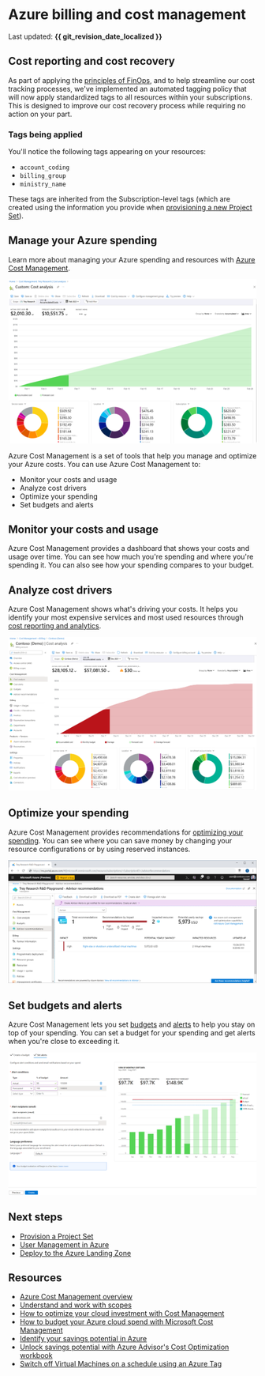 # Azure billing and cost management

Last updated: **{{ git_revision_date_localized }}**

## Cost reporting and cost recovery

As part of applying the [principles of FinOps](https://www.finops.org/framework/principles/), and to help streamline our cost tracking processes, we've implemented an automated tagging policy that will now apply standardized tags to all resources within your subscriptions. This is designed to improve our cost recovery process while requiring no action on your part.

### Tags being applied

You'll notice the following tags appearing on your resources:

- `account_coding`
- `billing_group`
- `ministry_name`

These tags are inherited from the Subscription-level tags (which are created using the information you provide when [provisioning a new Project Set](../../welcome/provision-a-project-set.md)).

## Manage your Azure spending

Learn more about managing your Azure spending and resources with [Azure Cost Management](https://learn.microsoft.com/en-us/azure/cost-management-billing/costs/overview-cost-management).

![Azure Cost Management](../images/accumulated-costs-view.png "Azure Cost Management")

Azure Cost Management is a set of tools that help you manage and optimize your Azure costs. You can use Azure Cost Management to:

- Monitor your costs and usage
- Analyze cost drivers
- Optimize your spending
- Set budgets and alerts

## Monitor your costs and usage

Azure Cost Management provides a dashboard that shows your costs and usage over time. You can see how much you're spending and where you're spending it. You can also see how your spending compares to your budget.

## Analyze cost drivers

Azure Cost Management shows what's driving your costs. It helps you identify your most expensive services and most used resources through [cost reporting and analytics](https://learn.microsoft.com/en-us/azure/cost-management-billing/costs/reporting-get-started).

!["Cost Analysis"](../images/cost-analysis.png "Cost Analysis")

## Optimize your spending

Azure Cost Management provides recommendations for [optimizing your spending](https://learn.microsoft.com/en-us/azure/cost-management-billing/costs/tutorial-acm-opt-recommendations). You can see where you can save money by changing your resource configurations or by using reserved instances.

!["Advisor Cost Optimization Recommendations"](../images/advisor-recommendations.png "Advisor Cost Optimization Recommendations")

## Set budgets and alerts

Azure Cost Management lets you set [budgets](https://learn.microsoft.com/en-us/azure/cost-management-billing/costs/tutorial-acm-create-budgets?tabs=psbudget) and [alerts](https://learn.microsoft.com/en-us/azure/cost-management-billing/costs/tutorial-acm-create-budgets?tabs=psbudget#configure-forecasted-budget-alerts) to help you stay on top of your spending. You can set a budget for your spending and get alerts when you're close to exceeding it.

!["Set Budget Alerts"](../images/budget-set-alert.png "Set Budget Alerts")

## Next steps

- [Provision a Project Set](../../welcome/provision-a-project-set.md)
- [User Management in Azure](../design-build-deploy/user-management.md)
- [Deploy to the Azure Landing Zone](../design-build-deploy/deploy-to-the-azure-landing-zone.md)

## Resources

- [Azure Cost Management overview](https://learn.microsoft.com/en-us/azure/cost-management-billing/costs/overview-cost-management)
- [Understand and work with scopes](https://learn.microsoft.com/en-us/azure/cost-management-billing/costs/understand-work-scopes)
- [How to optimize your cloud investment with Cost Management](https://learn.microsoft.com/en-us/azure/cost-management-billing/costs/cost-mgt-best-practices)
- [How to budget your Azure cloud spend with Microsoft Cost Management](https://techcommunity.microsoft.com/blog/finopsblog/how-to-budget-your-azure-cloud-spend-with-microsoft-cost-management/4153963)
- [Identify your savings potential in Azure](https://techcommunity.microsoft.com/blog/finopsblog/identify-your-savings-potential-in-azure/4131194)
- [Unlock savings potential with Azure Advisor's Cost Optimization workbook](https://techcommunity.microsoft.com/blog/finopsblog/unlock-savings-potential-with-azure-advisors-cost-optimization-workbook/4135863)
- [Switch off Virtual Machines on a schedule using an Azure Tag](https://techcommunity.microsoft.com/blog/coreinfrastructureandsecurityblog/switch-off-virtual-machines-on-a-schedule-using-an-azure-tag/4207182)
